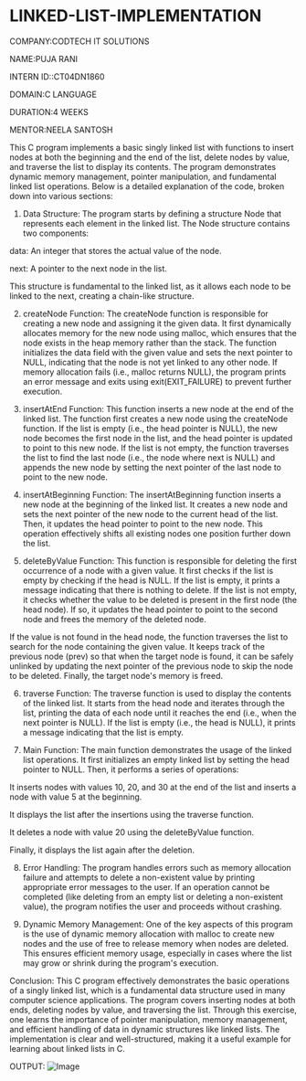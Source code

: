 # LINKED-LIST-IMPLEMENTATION

COMPANY:CODTECH IT SOLUTIONS

NAME:PUJA RANI

INTERN ID::CT04DN1860

DOMAIN:C LANGUAGE

DURATION:4 WEEKS

MENTOR:NEELA SANTOSH

This C program implements a basic singly linked list with functions to insert nodes at both the beginning and the end of the list, delete nodes by value, and traverse the list to display its contents. The program demonstrates dynamic memory management, pointer manipulation, and fundamental linked list operations. Below is a detailed explanation of the code, broken down into various sections:

1. Data Structure:
The program starts by defining a structure Node that represents each element in the linked list. The Node structure contains two components:

data: An integer that stores the actual value of the node.

next: A pointer to the next node in the list.

This structure is fundamental to the linked list, as it allows each node to be linked to the next, creating a chain-like structure.

2. createNode Function:
The createNode function is responsible for creating a new node and assigning it the given data. It first dynamically allocates memory for the new node using malloc, which ensures that the node exists in the heap memory rather than the stack. The function initializes the data field with the given value and sets the next pointer to NULL, indicating that the node is not yet linked to any other node. If memory allocation fails (i.e., malloc returns NULL), the program prints an error message and exits using exit(EXIT_FAILURE) to prevent further execution.

3. insertAtEnd Function:
This function inserts a new node at the end of the linked list. The function first creates a new node using the createNode function. If the list is empty (i.e., the head pointer is NULL), the new node becomes the first node in the list, and the head pointer is updated to point to this new node. If the list is not empty, the function traverses the list to find the last node (i.e., the node where next is NULL) and appends the new node by setting the next pointer of the last node to point to the new node.

4. insertAtBeginning Function:
The insertAtBeginning function inserts a new node at the beginning of the linked list. It creates a new node and sets the next pointer of the new node to the current head of the list. Then, it updates the head pointer to point to the new node. This operation effectively shifts all existing nodes one position further down the list.

5. deleteByValue Function:
This function is responsible for deleting the first occurrence of a node with a given value. It first checks if the list is empty by checking if the head is NULL. If the list is empty, it prints a message indicating that there is nothing to delete. If the list is not empty, it checks whether the value to be deleted is present in the first node (the head node). If so, it updates the head pointer to point to the second node and frees the memory of the deleted node.

If the value is not found in the head node, the function traverses the list to search for the node containing the given value. It keeps track of the previous node (prev) so that when the target node is found, it can be safely unlinked by updating the next pointer of the previous node to skip the node to be deleted. Finally, the target node's memory is freed.

6. traverse Function:
The traverse function is used to display the contents of the linked list. It starts from the head node and iterates through the list, printing the data of each node until it reaches the end (i.e., when the next pointer is NULL). If the list is empty (i.e., the head is NULL), it prints a message indicating that the list is empty.

7. Main Function:
The main function demonstrates the usage of the linked list operations. It first initializes an empty linked list by setting the head pointer to NULL. Then, it performs a series of operations:

It inserts nodes with values 10, 20, and 30 at the end of the list and inserts a node with value 5 at the beginning.

It displays the list after the insertions using the traverse function.

It deletes a node with value 20 using the deleteByValue function.

Finally, it displays the list again after the deletion.

8. Error Handling:
The program handles errors such as memory allocation failure and attempts to delete a non-existent value by printing appropriate error messages to the user. If an operation cannot be completed (like deleting from an empty list or deleting a non-existent value), the program notifies the user and proceeds without crashing.

9. Dynamic Memory Management:
One of the key aspects of this program is the use of dynamic memory allocation with malloc to create new nodes and the use of free to release memory when nodes are deleted. This ensures efficient memory usage, especially in cases where the list may grow or shrink during the program's execution.

Conclusion:
This C program effectively demonstrates the basic operations of a singly linked list, which is a fundamental data structure used in many computer science applications. The program covers inserting nodes at both ends, deleting nodes by value, and traversing the list. Through this exercise, one learns the importance of pointer manipulation, memory management, and efficient handling of data in dynamic structures like linked lists. The implementation is clear and well-structured, making it a useful example for learning about linked lists in C.

OUTPUT:
![Image](https://github.com/user-attachments/assets/cc9dd322-0587-4eec-ad36-cbf3b612a0b5)





